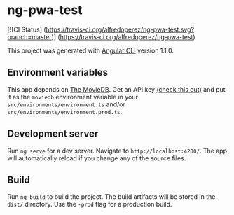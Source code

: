 # ng-pwa-test
[![CI Status]
   (https://travis-ci.org/alfredoperez/ng-pwa-test.svg?branch=master)]
   (https://travis-ci.org/alfredoperez/ng-pwa-test)

This project was generated with [Angular CLI](https://github.com/angular/angular-cli) version 1.1.0.

## Environment variables

This app depends on [The MovieDB](https://www.themoviedb.org). Get an API key [(check this out)](https://www.themoviedb.org/faq/api?language=en) and put it as the `moviedb` environment variable in your `src/environments/environment.ts` and/or `src/environments/environment.prod.ts`.

## Development server

Run `ng serve` for a dev server. Navigate to `http://localhost:4200/`. The app will automatically reload if you change any of the source files.

## Build

Run `ng build` to build the project. The build artifacts will be stored in the `dist/` directory. Use the `-prod` flag for a production build.
